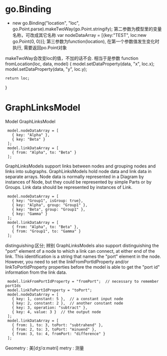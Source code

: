 
# go.Binding
* new go.Binding("location", "loc", go.Point.parse).makeTwoWay(go.Point.stringify);
第二参数为模型里的变量名称，可改成其它名称 var nodeDataArray = [{key:"TEST", loc:new go.Point(0, 0)}];
第三参数为function(location), 在第一个参数值发生变化时执行, 需要返回po.Point对象

makeTwoWay会改变loc的值，不加的话不会.
相当于是参数
function fromLocation(loc, data, model) {
    model.setDataProperty(data, "x", loc.x);
    model.setDataProperty(data, "y", loc.y);
    
	return loc;
}


# GraphLinksModel
Model GraphLinksModel

```
 model.nodeDataArray = [
   { key: "Alpha" },
   { key: "Beta" }
 ];
 model.linkDataArray = [
   { from: "Alpha", to: "Beta" }
 ];

```

GraphLinksModels support links between nodes and grouping nodes and links into subgraphs. 
GraphLinksModels hold node data and link data in separate arrays.
Node data is normally represented in a Diagram by instances of Node, but they could be represented by simple Parts or by Groups. 
Link data should be represented by instances of Link.

```
 model.nodeDataArray = [
   { key: "Group1", isGroup: true},
   { key: "Alpha", group: "Group1" },
   { key: "Beta", group: "Group1" },
   { key: "Gamma" }
 ];
 model.linkDataArray = [
   { from: "Alpha", to: "Beta" },
   { from: "Group1", to: "Gamma" }
 ];
```
distinguishing:区分; 辨别
GraphLinksModels also support distinguishing the "port" element of a node to which a link can connect, at either end of the link.
This identification is a string that names the "port" element in the node. However, you need to set the linkFromPortIdProperty and/or linkToPortIdProperty properties before the model is able to get the "port id" information from the link data.

```
 model.linkFromPortIdProperty = "fromPort";  // necessary to remember portIds
 model.linkToPortIdProperty = "toPort";
 model.nodeDataArray = [
   { key: 1, constant: 5 },  // a constant input node
   { key: 2, constant: 2 },  // another constant node
   { key: 3, operation: "subtract" },
   { key: 4, value: 3 }  // the output node
 ];
 model.linkDataArray = [
   { from: 1, to: 3, toPort: "subtrahend" },
   { from: 2, to: 3, toPort: "minuend" },
   { from: 3, to: 4, fromPort: "difference" }
 ];
```

Geometry : 美[dʒiˈɑːmətri]
metry : 测量







































